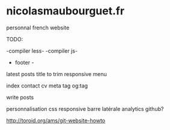 nicolasmaubourguet.fr
=====================

personnal french website

TODO:

-compiler less-
-compiler js-
- footer -

latest posts title to trim
responsive menu

index
contact
cv
meta tag
og:tag

write posts

personnalisation css
responsive barre latérale
analytics
github?



http://toroid.org/ams/git-website-howto